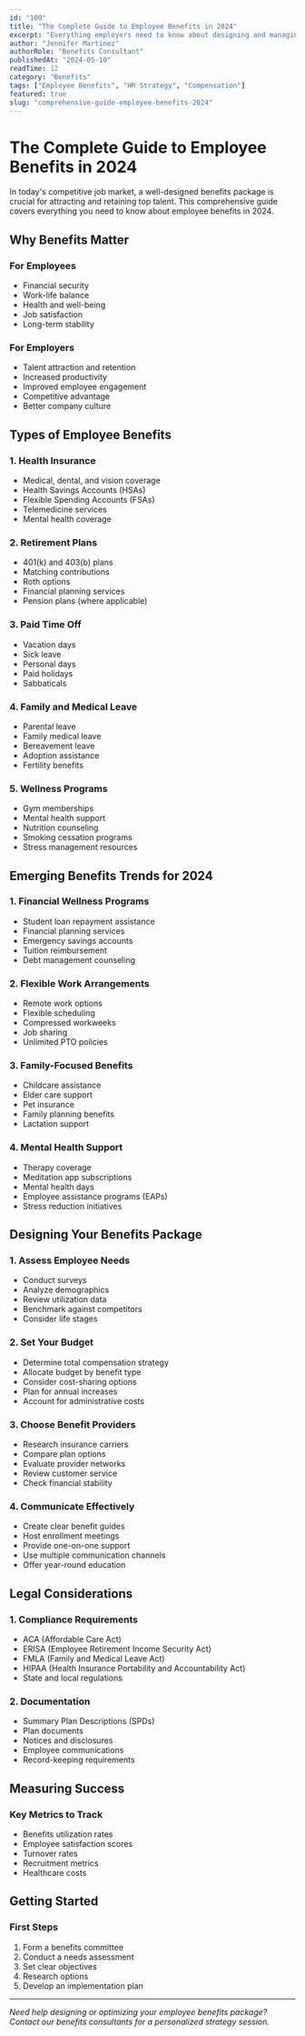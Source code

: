 ```yaml
---
id: "100"
title: "The Complete Guide to Employee Benefits in 2024"
excerpt: "Everything employers need to know about designing and managing a competitive benefits package in today's job market."
author: "Jennifer Martinez"
authorRole: "Benefits Consultant"
publishedAt: "2024-05-10"
readTime: 12
category: "Benefits"
tags: ["Employee Benefits", "HR Strategy", "Compensation"]
featured: true
slug: "comprehensive-guide-employee-benefits-2024"
---
```


# The Complete Guide to Employee Benefits in 2024

In today's competitive job market, a well-designed benefits package is crucial for attracting and retaining top talent. This comprehensive guide covers everything you need to know about employee benefits in 2024.

## Why Benefits Matter

### For Employees

- Financial security
- Work-life balance
- Health and well-being
- Job satisfaction
- Long-term stability

### For Employers

- Talent attraction and retention
- Increased productivity
- Improved employee engagement
- Competitive advantage
- Better company culture

## Types of Employee Benefits

### 1. Health Insurance

- Medical, dental, and vision coverage
- Health Savings Accounts (HSAs)
- Flexible Spending Accounts (FSAs)
- Telemedicine services
- Mental health coverage

### 2. Retirement Plans

- 401(k) and 403(b) plans
- Matching contributions
- Roth options
- Financial planning services
- Pension plans (where applicable)

### 3. Paid Time Off

- Vacation days
- Sick leave
- Personal days
- Paid holidays
- Sabbaticals

### 4. Family and Medical Leave

- Parental leave
- Family medical leave
- Bereavement leave
- Adoption assistance
- Fertility benefits

### 5. Wellness Programs

- Gym memberships
- Mental health support
- Nutrition counseling
- Smoking cessation programs
- Stress management resources

## Emerging Benefits Trends for 2024

### 1. Financial Wellness Programs

- Student loan repayment assistance
- Financial planning services
- Emergency savings accounts
- Tuition reimbursement
- Debt management counseling

### 2. Flexible Work Arrangements

- Remote work options
- Flexible scheduling
- Compressed workweeks
- Job sharing
- Unlimited PTO policies

### 3. Family-Focused Benefits

- Childcare assistance
- Elder care support
- Pet insurance
- Family planning benefits
- Lactation support

### 4. Mental Health Support

- Therapy coverage
- Meditation app subscriptions
- Mental health days
- Employee assistance programs (EAPs)
- Stress reduction initiatives

## Designing Your Benefits Package

### 1. Assess Employee Needs

- Conduct surveys
- Analyze demographics
- Review utilization data
- Benchmark against competitors
- Consider life stages

### 2. Set Your Budget

- Determine total compensation strategy
- Allocate budget by benefit type
- Consider cost-sharing options
- Plan for annual increases
- Account for administrative costs

### 3. Choose Benefit Providers

- Research insurance carriers
- Compare plan options
- Evaluate provider networks
- Review customer service
- Check financial stability

### 4. Communicate Effectively

- Create clear benefit guides
- Host enrollment meetings
- Provide one-on-one support
- Use multiple communication channels
- Offer year-round education

## Legal Considerations

### 1. Compliance Requirements

- ACA (Affordable Care Act)
- ERISA (Employee Retirement Income Security Act)
- FMLA (Family and Medical Leave Act)
- HIPAA (Health Insurance Portability and Accountability Act)
- State and local regulations

### 2. Documentation

- Summary Plan Descriptions (SPDs)
- Plan documents
- Notices and disclosures
- Employee communications
- Record-keeping requirements

## Measuring Success

### Key Metrics to Track

- Benefits utilization rates
- Employee satisfaction scores
- Turnover rates
- Recruitment metrics
- Healthcare costs

## Getting Started

### First Steps

1. Form a benefits committee
2. Conduct a needs assessment
3. Set clear objectives
4. Research options
5. Develop an implementation plan

---

_Need help designing or optimizing your employee benefits package? Contact our benefits consultants for a personalized strategy session._
